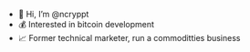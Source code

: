 - 👋 Hi, I’m @ncryppt
- 💰 Interested in bitcoin development 
- 📈 Former technical marketer, run a commoditties business

<!---
ncryppt/ncryppt is a ✨ special ✨ repository because its `README.md` (this file) appears on your GitHub profile.
You can click the Preview link to take a look at your changes.
--->
